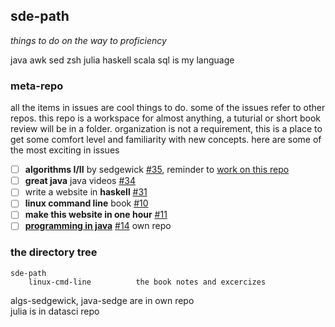 ## sde-path
*things to do on the way to proficiency*

java awk sed zsh julia haskell scala sql  is my language

### meta-repo
all the items in issues are cool things to do. some of the issues refer to other repos.  this repo is a workspace for almost anything, a tuturial or short book review will be in a folder. organization is not a requirement, this is a place to get some comfort level and familiarity with new concepts. here are some of the most exciting in issues

 - [ ] **algorithms I/II** by sedgewick [#35](https://github.com/mahiki/sde-path/issues/35), reminder to [work on this repo](https://github.com/mahiki/algs-sedgewick/issues)
 - [ ] **great java** java videos [#34](https://github.com/mahiki/sde-path/issues/34) 
 - [ ] write a website in **haskell** [#31](https://github.com/mahiki/sde-path/issues/31)
 - [ ] **linux command line** book [#10](https://github.com/mahiki/sde-path/issues/10)
 - [ ] **make this website in one hour** [#11](https://github.com/mahiki/sde-path/issues/11)
 - [ ] **[programming in java](https://github.com/mahiki/java-sedge)** [#14](https://github.com/mahiki/sde-path/issues/14) own repo

### the directory tree
```
sde-path
	linux-cmd-line			the book notes and excercizes

```

algs-sedgewick, java-sedge are in own repo  
julia is in datasci repo  
